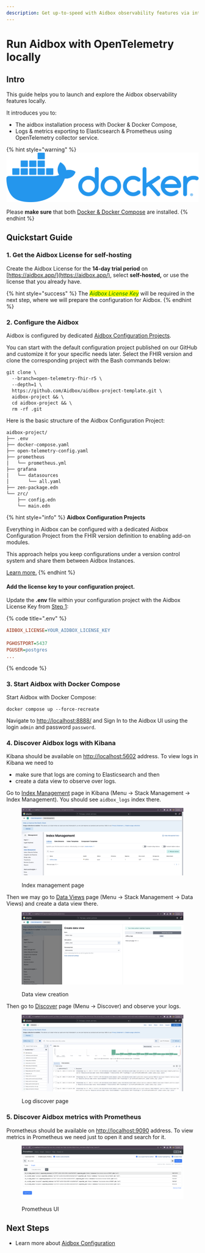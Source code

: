 ```yaml
---
description: Get up-to-speed with Aidbox observability features via interactive tutorials.
---
```


# Run Aidbox with OpenTelemetry locally

## Intro

This guide helps you to launch and explore the Aidbox observability features locally.

It introduces you to:

* The aidbox installation process with Docker & Docker Compose,
* Logs & metrics exporting to Elasticsearch & Prometheus using OpenTelemetry collector service.

{% hint style="warning" %}
<img src="../../.gitbook/assets/docker.png" alt="" data-size="original">

Please **make sure** that both [Docker & Docker Compose](https://docs.docker.com/engine/install/) are installed.
{% endhint %}

## Quickstart Guide

### 1. Get the Aidbox License for self-hosting

Create the Aidbox License for the **14-day trial period** on [https://aidbox.app/](https://aidbox.app/), select **self-hosted,** or use the license that you already have.

{% hint style="success" %}
The _<mark style="color:green;background-color:yellow;">Aidbox License Key</mark>_ will be required in the next step, where we will prepare the configuration for Aidbox.
{% endhint %}

### 2. Configure the Aidbox

Aidbox is configured by dedicated [Aidbox Configuration Projects](../../aidbox-configuration/aidbox-zen-lang-project/).

You can start with the default configuration project published on our GitHub and customize it for your specific needs later. Select the FHIR version and clone the corresponding project with the Bash commands below:

```
git clone \
  --branch=open-telemetry-fhir-r5 \
  --depth=1 \
  https://github.com/Aidbox/aidbox-project-template.git \
  aidbox-project && \
  cd aidbox-project && \
  rm -rf .git
```

Here is the basic structure of the Aidbox Configuration Project:

```
aidbox-project/
├── .env
├── docker-compose.yaml
├── open-telemetry-config.yaml
├── prometheus
│   └── prometheus.yml
├── grafana
│   └── datasources
│       └── all.yaml
├── zen-package.edn
└── zrc/
    ├── config.edn
    └── main.edn
```

{% hint style="info" %}
**Aidbox Configuration Projects**

Everything in Aidbox can be configured with a dedicated Aidbox Configuration Project from the FHIR version definition to enabling add-on modules.

This approach helps you keep configurations under a version control system and share them between Aidbox Instances.

[Learn more.](../../getting-started-1/run-aidbox/broken-reference/)
{% endhint %}

#### Add the license key to your configuration project.

Update the **.env** file within your configuration project with the Aidbox License Key from [Step 1](run-aidbox-locally-with-docker.md#1.-get-the-aidbox-license-with-a-self-hosting-option):

{% code title=".env" %}
```ini
AIDBOX_LICENSE=YOUR_AIDBOX_LICENSE_KEY

PGHOSTPORT=5437
PGUSER=postgres
...
```
{% endcode %}

### 3. Start Aidbox with Docker Compose

Start Aidbox with Docker Compose:

```shell
docker compose up --force-recreate
```

Navigate to [http://localhost:8888/](http://localhost:8888/) and Sign In to the Aidbox UI using the login `admin` and password `password`.

### 4. Discover Aidbox logs with Kibana

Kibana should be available on [http://localhost:5602](http://localhost:5602) address. To view logs in Kibana we need to&#x20;

* make sure that logs are coming to Elasticsearch and then&#x20;
* create a data view to observe over logs.

Go to [Index Management](http://localhost:5602/app/management/data/index\_management/indices) page in Kibana (Menu → Stack Management → Index Management). You should see `aidbox_logs` index there.

<figure><img src="../../.gitbook/assets/Screenshot 2023-09-27 at 15.19.04.png" alt=""><figcaption><p>Index management page</p></figcaption></figure>

Then we may go to [Data Views](http://localhost:5602/app/management/kibana/dataViews) page (Menu → Stack Management → Data Views) and create a data view there.

<figure><img src="../../.gitbook/assets/Screenshot 2023-09-27 at 15.19.50.png" alt=""><figcaption><p>Data view creation</p></figcaption></figure>

Then go to [Discover](http://localhost:5602/app/discover) page (Menu → Discover) and observe your logs.

<figure><img src="../../.gitbook/assets/Screenshot 2023-09-27 at 15.21.57.png" alt=""><figcaption><p>Log discover page</p></figcaption></figure>

### 5. Discover Aidbox metrics with Prometheus

Prometheus should be available on [http://localhost:9090](http://localhost:9090) address. To view metrics in Prometheus we need just to open it and search for it.

<figure><img src="../../.gitbook/assets/Screenshot 2023-09-27 at 15.26.34.png" alt=""><figcaption><p>Prometheus UI</p></figcaption></figure>

## Next Steps

* Learn more about [Aidbox Configuration](../../aidbox-configuration/aidbox-zen-lang-project/)
